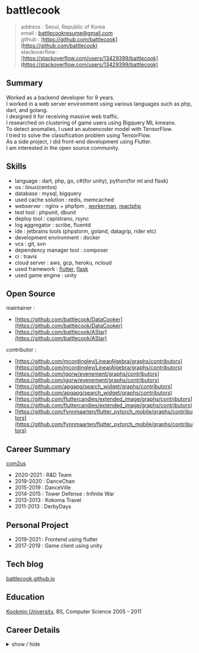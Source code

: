 battlecook
============

> address : Seoul, Republic of Korea <br>
> email : battlecookresume@gmail.com <br>
> github : [https://github.com/battlecook](https://github.com/battlecook) <br>
> stackoverflow : [https://stackoverflow.com/users/13429399/battlecook](https://stackoverflow.com/users/13429399/battlecook)
>
Summary
---------

Worked as a backend developer for 9 years.<br>
I worked in a web server environment using various languages such as php, dart, and golang.<br>
I designed it for receiving massive web traffic.<br>
I researched on clustering of game users using Bigquery ML kmeans.<br>
To detect anomalies, I used an autoencoder model with TensorFlow. <br> 
I tried to solve the classification problem using TensorFlow.<br>
As a side project, I did front-end development using Flutter.<br>
I am interested in the open source community.<br>

Skills
--------------------

* language : dart, php, go, c#(for unity), python(for ml and flask)
* os : linux(centos)
* database : mysql, bigquery
* used cache solution : redis, memcached
* webserver : nginx + phpfpm , [workerman](https://github.com/walkor/Workerman), [reactphp](https://reactphp.org/)
* test tool : phpunit, dbunit 
* deploy tool : capistrano, rsync
* log aggregator : scribe, fluentd
* ide : jetbrains tools (phpstorm, goland, datagrip, rider etc)
* development environment : docker
* vcs : git, svn
* dependency manager tool : composer
* ci : travis
* cloud server : aws, gcp, heroku, ncloud
* used framework : [flutter](https://flutter.dev/), [flask](https://palletsprojects.com/p/flask/)
* used game engine : unity

Open Source
--------------------

maintainer : 

 * [https://github.com/battlecook/DataCooker](https://github.com/battlecook/DataCooker)
 * [https://github.com/battlecook/AStar](https://github.com/battlecook/AStar) 

contributor :

* [https://github.com/mcordingley/LinearAlgebra/graphs/contributors](https://github.com/mcordingley/LinearAlgebra/graphs/contributors)
* [https://github.com/igorw/evenement/graphs/contributors](https://github.com/igorw/evenement/graphs/contributors)
* [https://github.com/apgapg/search_widget/graphs/contributors](https://github.com/apgapg/search_widget/graphs/contributors)
* [https://github.com/fluttercandies/extended_image/graphs/contributors](https://github.com/fluttercandies/extended_image/graphs/contributors)
* [https://github.com/fynnmaarten/flutter_pytorch_mobile/graphs/contributors](https://github.com/fynnmaarten/flutter_pytorch_mobile/graphs/contributors)

Career Summary
----------

[com2us](https://www.com2us.com)

* 2020-2021 : R&D Team<br>
* 2019-2020 : DanceChan <br>
* 2015-2019 : DanceVille <br>
* 2014-2015 : Tower Defense : Infinite War <br>
* 2013-2013 : Kokoma Travel <br>
* 2011-2013 : DerbyDays <br>

Personal Project
----------

* 2019-2021 : Frontend using flutter
* 2017-2019 : Game client using unity

Tech blog
--------------------

[battlecook.github.io](https://battlecook.github.io/)

Education
---------

[Kookmin University](https://english.kookmin.ac.kr/), BS, Computer Science 2005 - 2011



Career Details
--------------------


<details>
<summary>show / hide</summary>
<div markdown="1">

*****
R&D Team ( 2020.7 - 2021.3 )
*****

* Development environment
  * python
  * pycharm
  * bigqueryml, tensorflow

* Main task
  * user clustering for abuser detection using ml kmeans
  * anomaly detection using autoencoder

***** 
Dancechan ( 2019.6 - 2020.7 ) <br>
DanceVille ( 2015.2 - 2019.6 )
*****

* Development environment
  * centos, nginx + phpfpm, memcached, redis, mysql, golang
  * scribe, fluentd
  * docker
  * git(bitbucket)
  * phpstorm, goland

* Main task
  * Lead Programmer
  * Modern php
    * apply php7
    * using composer
    * using phpunit
    * implement acceptance test tool (using dbunit)

  * Web server design
    * implementation of multiple repository transactions at the application level
    * database load balancing implementation

  * Apply code review culture to team
  * Game contents implementation (Quest and many)
  * Game contents implementation with golang in tcp server (Pet and many)

* Major Achievements
  * service launching

*****
Tower Defense (Infinite War) ( 2013.10 - 2014.6 ) <br>
Kokoma Travel ( 2013.2 - 2013.9 ) <br>
Derbydays ( 2011.9 - 2013.1 )
*****

* Development environment
  * centos, nginx + phpfpm, memcached, mysql
  * scribe
  * svn
  * eclipse

* Main task
  * total game contents implementation
  * all communication necessary for game server (development, hardware infrastructure, etc.)
  * write unit test

* Main Achievements
  * kakao platform launching
  * global service launching



</div>
</details>
